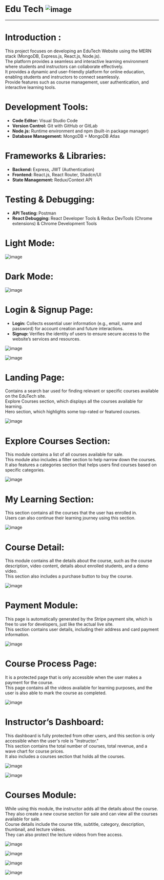 # Edu Tech <small > ![image](https://github.com/user-attachments/assets/2904f94c-4dd3-489f-b403-2ff752fe1eca) </small>
 <hr>

# Introduction : 
<p>This project focuses on developing an EduTech Website using the MERN stack (MongoDB, Express.js, React.js, Node.js).<br>
The platform provides a seamless and interactive learning environment where students and instructors can collaborate effectively.<br>
It provides a dynamic and user-friendly platform for online education, enabling students and instructors to connect seamlessly.<br>
Provide features such as course management, user authentication, and interactive learning tools.<br></p>

# Development Tools:
<ul>
<li> <b>Code Editor:</b> Visual Studio Code</li>
<li><b>Version Control:</b> Git with GitHub or GitLab</li>
<li><b>Node.js:</b> Runtime environment and npm 
(built-in package manager)</li> 
<li><b>Database Management:</b> MongoDB +
MongoDB Atlas </li>
</ul>

# Frameworks & Libraries:
<ul>
<li><b>Backend: </b>Express, JWT (Authentication)</li>
<li><b>Frontend: </b>React.js, React Router, Shadcn/UI</li>
<li><b>State Management: </b> Redux/Context API</li>
</ul>

# Testing & Debugging:
<ul>
 <li><b>API Testing: </b> Postman </li>
<li><b>React Debugging: </b>React Developer Tools & Redux DevTools (Chrome extensions) & Chrome Development Tools</li>
</ul>

# Light Mode:
![image](https://github.com/user-attachments/assets/9ffb3207-c88d-4ca9-8298-c3b0e42636aa)

# Dark Mode:
![image](https://github.com/user-attachments/assets/fded37d3-e305-4520-a4ca-832f0d6eb9dc)

# Login & Signup Page:
<ul>
 <li><b>Login:</b> Collects essential user information (e.g., email, name and password) for account creation and future interactions.</li>
 <li><b>Signup: </b>Verifies the identity of users to ensure secure access to the website’s services and resources.</li>
</ul>

![image](https://github.com/user-attachments/assets/4a90d5e1-973b-4b9c-973a-436e07a618d0)

![image](https://github.com/user-attachments/assets/461d30d5-a0ee-412f-9e23-266975add0f7)

# Landing Page:
<p>Contains a search bar used for finding relevant or specific courses available on the EduTech site.<br>
Explore Courses section, which displays all the courses available for learning.<br>
Hero section, which highlights some top-rated or featured courses.<br></p>

![image](https://github.com/user-attachments/assets/fded37d3-e305-4520-a4ca-832f0d6eb9dc)


# Explore Courses Section:
<p>
This module contains a list of all courses available for sale.<br>
This module also includes a filter section to help narrow down the courses.<br>
It also features a categories section that helps users find courses based on specific categories.<br>
</p>

![image](https://github.com/user-attachments/assets/4b3cc9b0-d747-46d9-b3e9-6c38e60ea7c9)

# My Learning Section:
<p>
This section contains all the courses that the user has enrolled in. <br>
Users can also continue their learning journey using this section. <br>
</p>

![image](https://github.com/user-attachments/assets/c14b8e2d-4dab-4ece-83d3-39008ab3fffb)

# Course Detail:
<p>
This module contains all the details about the course, such as the course description, video content, details about enrolled students, and a demo video.<br>
This section also includes a purchase button to buy the course.<br>
</p>

![image](https://github.com/user-attachments/assets/14282d9e-d930-4ee4-b893-98a69630aa94)

# Payment Module:
<p>
This page is automatically generated by the Stripe payment site, which is free to use for developers, just like the actual live site.<br>
This section contains user details, including their address and card payment information.<br>
</p>

![image](https://github.com/user-attachments/assets/f6d4d27d-49ec-4a3d-946b-da72caa1e6ce)

# Course Process Page:
<p>
 It is a protected page that is only accessible when the user makes a payment for the course.<br>
This page contains all the videos available for learning purposes, and the user is also able to mark the course as completed.<br>
</p>

![image](https://github.com/user-attachments/assets/534b4502-5ba3-4aa1-94ca-d5af7c4e323a)

# Instructor’s Dashboard:
<p>
 This dashboard is fully protected from other users, and this section is only accessible when the user's role is "Instructor."<br>
This section contains the total number of courses, total revenue, and a wave chart for course prices.<br>
It also includes a courses section that holds all the courses.<br>
</p>

![image](https://github.com/user-attachments/assets/a60b8f9a-9b43-46b0-a2f0-7c92ed101957)

![image](https://github.com/user-attachments/assets/1cfa06d0-a96e-445e-bbba-44bb55aaaede)

# Courses Module:
<p>
 While using this module, the instructor adds all the details about the course. They also create a new course section for sale and can view all the courses available for sale.<br>
Course details include the course title, subtitle, category, description, thumbnail, and lecture videos.<br>
They can also protect the lecture videos from free access.<br>
</p>

![image](https://github.com/user-attachments/assets/c91796fb-c401-45d5-99ca-32ef92e74afc)

![image](https://github.com/user-attachments/assets/312a3048-2e1c-4805-987b-a442084a40bc)

![image](https://github.com/user-attachments/assets/85781435-bbe0-465f-bee8-63291bc053d3)

![image](https://github.com/user-attachments/assets/ac00972c-6c35-42a3-ba89-6df564b0d267)



